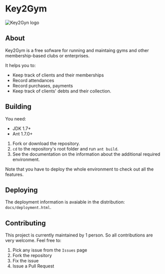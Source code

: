 # Key2Gym

![Key2Gyn logo](https://raw.github.com/equalsdanny/key2gym/develop/client/src/org/key2gym/client/resources/logo-wide.png)

## About
Key2Gym is a free sofware for running and maintaing gyms and other membership-based clubs or enterprises.

It helps you to:
* Keep track of clients and their memberships
* Record attendances
* Record purchases, payments
* Keep track of clients' debts and their collection.

## Building

You need:
* JDK 1.7+
* Ant 1.7.0+

1. Fork or download the repository.
2. `cd` to the repository's root folder and run `ant build`.
3. See the documentation on the information about the additional required environment.

Note that you have to deploy the whole environment to check out all the features.

## Deploying

The deployment information is avaiable in the distribution: `docs/deployment.html`.

## Contributing

This project is currently maintained by 1 person. So all contributions are very welcome.
Feel free to:

1. Pick any issue from the `Issues` page
2. Fork the repository
3. Fix the issue
4. Issue a Pull Request
